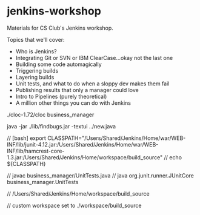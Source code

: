 # jenkins-workshop
Materials for CS Club's Jenkins workshop. 

Topics that we'll cover: 
- Who is Jenkins?
- Integrating Git or SVN or IBM ClearCase...okay not the last one
- Building some code automagically
- Triggering builds 
- Layering builds
- Unit tests, and what to do when a sloppy dev makes them fail 
- Publishing results that only a manager could love
- Intro to Pipelines (purely theoretical)
- A million other things you can do with Jenkins


./cloc-1.72/cloc business_manager

java -jar ./lib/findbugs.jar -textui ../new.java


// [bash] export CLASSPATH="/Users/Shared/Jenkins/Home/war/WEB-INF/lib/junit-4.12.jar:/Users/Shared/Jenkins/Home/war/WEB-INF/lib/hamcrest-core-1.3.jar:/Users/Shared/Jenkins/Home/workspace/build_source"
// echo ${CLASSPATH}

// javac business_manager/UnitTests.java
// java org.junit.runner.JUnitCore business_manager.UnitTests


// /Users/Shared/Jenkins/Home/workspace/build_source

// custom workspace set to ./workspace/build_source

